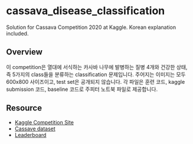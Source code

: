 # cassava_disease_classification
Solution for Cassava Competition 2020 at Kaggle. Korean explanation included.

## Overview
이 competition은 열대에 서식하는 카사바 나무에 발병하는 질병 4개와 건강한 상태, 즉 5가지의 class들을 분류하는 classification 문제입니다. 주어지는 이미지는 모두 600x800 사이즈이고, test set은 공개되지 않습니다. 각 파일은 훈련 코드, kaggle submission 코드, baseline 코드로 주피터 노트북 파일로 제공합니다.

## Resource

* [Kaggle Competition Site](https://www.kaggle.com/c/cassava-leaf-disease-classification)
* [Cassave dataset](https://www.kaggle.com/c/cassava-leaf-disease-classification/data)
* [Leaderboard](https://www.kaggle.com/c/cassava-leaf-disease-classification/data)
